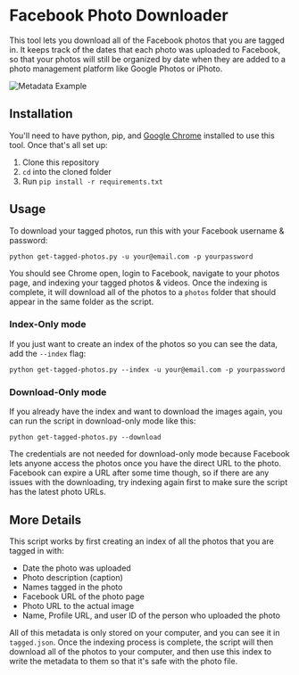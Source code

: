 # Facebook Photo Downloader
This tool lets you download all of the Facebook photos that you are tagged in. It keeps track of the dates that each photo was uploaded to Facebook, so that your photos will still be organized by date when they are added to a photo management platform like Google Photos or iPhoto.

![Metadata Example](https://raw.githubusercontent.com/jcontini/fb-photo-downloader/master/example.png)

## Installation
You'll need to have python, pip, and [Google Chrome](https://www.google.com/chrome/) installed to use this tool. Once that's all set up:

1. Clone this repository
1. `cd` into the cloned folder 
1. Run `pip install -r requirements.txt`

## Usage
To download your tagged photos, run this with your Facebook username & password:

`python get-tagged-photos.py -u your@email.com -p yourpassword`

You should see Chrome open, login to Facebook, navigate to your photos page, and indexing your tagged photos & videos. Once the indexing is complete, it will download all of the photos to a `photos` folder that should appear in the same folder as the script.

### Index-Only mode

If you just want to create an index of the photos so you can see the data, add the `--index` flag:

`python get-tagged-photos.py --index -u your@email.com -p yourpassword`

### Download-Only mode

If you already have the index and want to download the images again, you can run the script in download-only mode like this:

`python get-tagged-photos.py --download`

The credentials are not needed for download-only mode because Facebook lets anyone access the photos once you have the direct URL to the photo. Facebook can expire a URL after some time though, so if there are any issues with the downloading, try indexing again first to make sure the script has the latest photo URLs.

## More Details
This script works by first creating an index of all the photos that you are tagged in with:

- Date the photo was uploaded
- Photo description (caption)
- Names tagged in the photo
- Facebook URL of the photo page
- Photo URL to the actual image
- Name, Profile URL, and user ID of the person who uploaded the photo

All of this metadata is only stored on your computer, and you can see it in `tagged.json`. Once the indexing process is complete, the script will then download all of the photos to your computer, and then use this index to write the metadata to them so that it's safe with the photo file.
